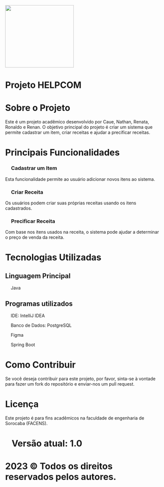 <img src="https://i.pinimg.com/originals/4c/c7/ee/4cc7eeb2de902c97ab2a3b6c0bd4c10b.gif" width="220" height="200"/>

# Projeto HELPCOM

# Sobre o Projeto
Este é um projeto acadêmico desenvolvido por Caue, Nathan, Renata, Ronaldo e Renan. O objetivo principal do projeto é criar um sistema que permite cadastrar um item, criar receitas e ajudar a precificar receitas.

# Principais Funcionalidades

### <img src="https://cdn-icons-png.flaticon.com/256/6742/6742656.png" width="15" height="15"/> Cadastrar um Item
Esta funcionalidade permite ao usuário adicionar novos itens ao sistema.

### <img src="https://cdn-icons-png.flaticon.com/256/683/683488.png" width="15" height="15"/> Criar Receita
Os usuários podem criar suas próprias receitas usando os itens cadastrados.

### <img src="https://cdn-icons-png.flaticon.com/256/2450/2450176.png" width="15" height="15"/> Precificar Receita 
Com base nos itens usados na receita, o sistema pode ajudar a determinar o preço de venda da receita.


# Tecnologias Utilizadas

## Linguagem Principal
<img src="https://cdn.jsdelivr.net/gh/devicons/devicon/icons/java/java-original.svg" width="14" height="14"/> Java


## Programas utilizados
<img src="https://cdn.jsdelivr.net/gh/devicons/devicon/icons/intellij/intellij-original.svg" width="14" height="14"/> IDE: IntelliJ IDEA


<img src="https://cdn.jsdelivr.net/gh/devicons/devicon/icons/postgresql/postgresql-original.svg" width="14" height="14"/> Banco de Dados: PostgreSQL


<img src="https://cdn.jsdelivr.net/gh/devicons/devicon/icons/figma/figma-original.svg" width="14" height="14"/> Figma 


<img src="https://cdn.jsdelivr.net/gh/devicons/devicon/icons/spring/spring-original.svg" width="14" height="14"/> Spring Boot

# Como Contribuir
Se você deseja contribuir para este projeto, por favor, sinta-se à vontade para fazer um fork do repositório e enviar-nos um pull request.

# Licença
Este projeto é para fins acadêmicos na faculdade de engenharia de Sorocaba (FACENS). 

# <img src="https://cdn.jsdelivr.net/gh/devicons/devicon/icons/spring/spring-original.svg" width="14" height="14"/> Versão atual: 1.0

# 2023 © Todos os direitos reservados pelos autores.
